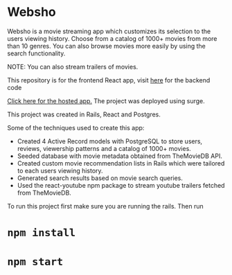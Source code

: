 # Websho

Websho is a movie streaming app which customizes its selection to the users viewing history.
Choose from a catalog of 1000+ movies from more than 10 genres. You can also browse movies more easily by using the search functionality. 

NOTE: You can also stream trailers of movies.

This repository is for the frontend React app, visit [here](https://github.com/JahazielGuzman/websho) for the backend code 

[Click here for the hosted app.](http://websho.jahazielguzman.com) The project was deployed using surge.

This project was created in Rails, React and Postgres.

Some of the techniques used to create this app:
+ Created 4 Active Record models with PostgreSQL to store users, reviews, viewership patterns and a catalog of 1000+ movies.
+ Seeded database with movie metadata obtained from TheMovieDB API.
+ Created custom movie recommendation lists in Rails which were tailored to each users viewing history.
+ Generated search results based on movie search queries.
+ Used the react-youtube npm package to stream youtube trailers fetched from TheMovieDB.

To run this project first make sure you are running the rails. Then run 

# `npm install`
# `npm start`

